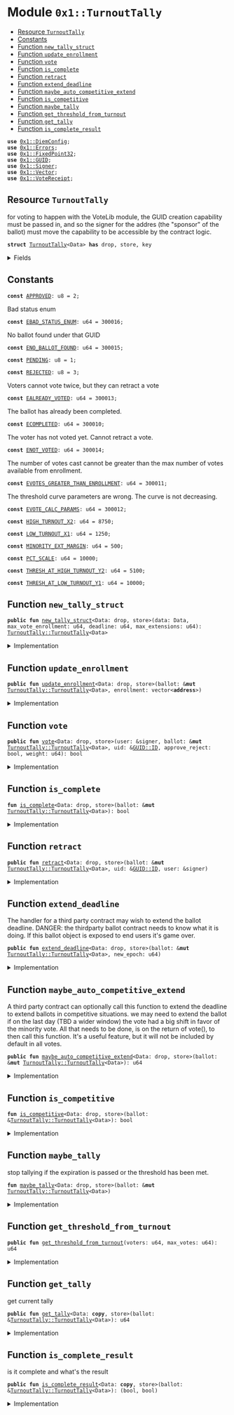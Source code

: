 
<a name="0x1_TurnoutTally"></a>

# Module `0x1::TurnoutTally`



-  [Resource `TurnoutTally`](#0x1_TurnoutTally_TurnoutTally)
-  [Constants](#@Constants_0)
-  [Function `new_tally_struct`](#0x1_TurnoutTally_new_tally_struct)
-  [Function `update_enrollment`](#0x1_TurnoutTally_update_enrollment)
-  [Function `vote`](#0x1_TurnoutTally_vote)
-  [Function `is_complete`](#0x1_TurnoutTally_is_complete)
-  [Function `retract`](#0x1_TurnoutTally_retract)
-  [Function `extend_deadline`](#0x1_TurnoutTally_extend_deadline)
-  [Function `maybe_auto_competitive_extend`](#0x1_TurnoutTally_maybe_auto_competitive_extend)
-  [Function `is_competitive`](#0x1_TurnoutTally_is_competitive)
-  [Function `maybe_tally`](#0x1_TurnoutTally_maybe_tally)
-  [Function `get_threshold_from_turnout`](#0x1_TurnoutTally_get_threshold_from_turnout)
-  [Function `get_tally`](#0x1_TurnoutTally_get_tally)
-  [Function `is_complete_result`](#0x1_TurnoutTally_is_complete_result)


<pre><code><b>use</b> <a href="DiemConfig.md#0x1_DiemConfig">0x1::DiemConfig</a>;
<b>use</b> <a href="../../../../../../../DPN/releases/artifacts/current/build/MoveStdlib/docs/Errors.md#0x1_Errors">0x1::Errors</a>;
<b>use</b> <a href="../../../../../../../DPN/releases/artifacts/current/build/MoveStdlib/docs/FixedPoint32.md#0x1_FixedPoint32">0x1::FixedPoint32</a>;
<b>use</b> <a href="../../../../../../../DPN/releases/artifacts/current/build/MoveStdlib/docs/GUID.md#0x1_GUID">0x1::GUID</a>;
<b>use</b> <a href="../../../../../../../DPN/releases/artifacts/current/build/MoveStdlib/docs/Signer.md#0x1_Signer">0x1::Signer</a>;
<b>use</b> <a href="../../../../../../../DPN/releases/artifacts/current/build/MoveStdlib/docs/Vector.md#0x1_Vector">0x1::Vector</a>;
<b>use</b> <a href="VoteReceipt.md#0x1_VoteReceipt">0x1::VoteReceipt</a>;
</code></pre>



<a name="0x1_TurnoutTally_TurnoutTally"></a>

## Resource `TurnoutTally`

for voting to happen with the VoteLib module, the GUID creation capability must be passed in, and so the signer for the addres (the "sponsor" of the ballot) must move the capability to be accessible by the contract logic.


<pre><code><b>struct</b> <a href="TurnoutTally.md#0x1_TurnoutTally">TurnoutTally</a>&lt;Data&gt; <b>has</b> drop, store, key
</code></pre>



<details>
<summary>Fields</summary>


<dl>
<dt>
<code>data: Data</code>
</dt>
<dd>

</dd>
<dt>
<code>cfg_deadline: u64</code>
</dt>
<dd>

</dd>
<dt>
<code>cfg_max_extensions: u64</code>
</dt>
<dd>

</dd>
<dt>
<code>cfg_min_turnout: u64</code>
</dt>
<dd>

</dd>
<dt>
<code>cfg_minority_extension: bool</code>
</dt>
<dd>

</dd>
<dt>
<code>completed: bool</code>
</dt>
<dd>

</dd>
<dt>
<code>enrollment: vector&lt;<b>address</b>&gt;</code>
</dt>
<dd>

</dd>
<dt>
<code>max_votes: u64</code>
</dt>
<dd>

</dd>
<dt>
<code>votes_approve: u64</code>
</dt>
<dd>

</dd>
<dt>
<code>votes_reject: u64</code>
</dt>
<dd>

</dd>
<dt>
<code>extended_deadline: u64</code>
</dt>
<dd>

</dd>
<dt>
<code>last_epoch_voted: u64</code>
</dt>
<dd>

</dd>
<dt>
<code>last_epoch_approve: u64</code>
</dt>
<dd>

</dd>
<dt>
<code>last_epoch_reject: u64</code>
</dt>
<dd>

</dd>
<dt>
<code>provisional_pass_epoch: u64</code>
</dt>
<dd>

</dd>
<dt>
<code>tally_approve: u64</code>
</dt>
<dd>

</dd>
<dt>
<code>tally_turnout: u64</code>
</dt>
<dd>

</dd>
<dt>
<code>tally_pass: bool</code>
</dt>
<dd>

</dd>
</dl>


</details>

<a name="@Constants_0"></a>

## Constants


<a name="0x1_TurnoutTally_APPROVED"></a>



<pre><code><b>const</b> <a href="TurnoutTally.md#0x1_TurnoutTally_APPROVED">APPROVED</a>: u8 = 2;
</code></pre>



<a name="0x1_TurnoutTally_EBAD_STATUS_ENUM"></a>

Bad status enum


<pre><code><b>const</b> <a href="TurnoutTally.md#0x1_TurnoutTally_EBAD_STATUS_ENUM">EBAD_STATUS_ENUM</a>: u64 = 300016;
</code></pre>



<a name="0x1_TurnoutTally_ENO_BALLOT_FOUND"></a>

No ballot found under that GUID


<pre><code><b>const</b> <a href="TurnoutTally.md#0x1_TurnoutTally_ENO_BALLOT_FOUND">ENO_BALLOT_FOUND</a>: u64 = 300015;
</code></pre>



<a name="0x1_TurnoutTally_PENDING"></a>



<pre><code><b>const</b> <a href="TurnoutTally.md#0x1_TurnoutTally_PENDING">PENDING</a>: u8 = 1;
</code></pre>



<a name="0x1_TurnoutTally_REJECTED"></a>



<pre><code><b>const</b> <a href="TurnoutTally.md#0x1_TurnoutTally_REJECTED">REJECTED</a>: u8 = 3;
</code></pre>



<a name="0x1_TurnoutTally_EALREADY_VOTED"></a>

Voters cannot vote twice, but they can retract a vote


<pre><code><b>const</b> <a href="TurnoutTally.md#0x1_TurnoutTally_EALREADY_VOTED">EALREADY_VOTED</a>: u64 = 300013;
</code></pre>



<a name="0x1_TurnoutTally_ECOMPLETED"></a>

The ballot has already been completed.


<pre><code><b>const</b> <a href="TurnoutTally.md#0x1_TurnoutTally_ECOMPLETED">ECOMPLETED</a>: u64 = 300010;
</code></pre>



<a name="0x1_TurnoutTally_ENOT_VOTED"></a>

The voter has not voted yet. Cannot retract a vote.


<pre><code><b>const</b> <a href="TurnoutTally.md#0x1_TurnoutTally_ENOT_VOTED">ENOT_VOTED</a>: u64 = 300014;
</code></pre>



<a name="0x1_TurnoutTally_EVOTES_GREATER_THAN_ENROLLMENT"></a>

The number of votes cast cannot be greater than the max number of votes available from enrollment.


<pre><code><b>const</b> <a href="TurnoutTally.md#0x1_TurnoutTally_EVOTES_GREATER_THAN_ENROLLMENT">EVOTES_GREATER_THAN_ENROLLMENT</a>: u64 = 300011;
</code></pre>



<a name="0x1_TurnoutTally_EVOTE_CALC_PARAMS"></a>

The threshold curve parameters are wrong. The curve is not decreasing.


<pre><code><b>const</b> <a href="TurnoutTally.md#0x1_TurnoutTally_EVOTE_CALC_PARAMS">EVOTE_CALC_PARAMS</a>: u64 = 300012;
</code></pre>



<a name="0x1_TurnoutTally_HIGH_TURNOUT_X2"></a>



<pre><code><b>const</b> <a href="TurnoutTally.md#0x1_TurnoutTally_HIGH_TURNOUT_X2">HIGH_TURNOUT_X2</a>: u64 = 8750;
</code></pre>



<a name="0x1_TurnoutTally_LOW_TURNOUT_X1"></a>



<pre><code><b>const</b> <a href="TurnoutTally.md#0x1_TurnoutTally_LOW_TURNOUT_X1">LOW_TURNOUT_X1</a>: u64 = 1250;
</code></pre>



<a name="0x1_TurnoutTally_MINORITY_EXT_MARGIN"></a>



<pre><code><b>const</b> <a href="TurnoutTally.md#0x1_TurnoutTally_MINORITY_EXT_MARGIN">MINORITY_EXT_MARGIN</a>: u64 = 500;
</code></pre>



<a name="0x1_TurnoutTally_PCT_SCALE"></a>



<pre><code><b>const</b> <a href="TurnoutTally.md#0x1_TurnoutTally_PCT_SCALE">PCT_SCALE</a>: u64 = 10000;
</code></pre>



<a name="0x1_TurnoutTally_THRESH_AT_HIGH_TURNOUT_Y2"></a>



<pre><code><b>const</b> <a href="TurnoutTally.md#0x1_TurnoutTally_THRESH_AT_HIGH_TURNOUT_Y2">THRESH_AT_HIGH_TURNOUT_Y2</a>: u64 = 5100;
</code></pre>



<a name="0x1_TurnoutTally_THRESH_AT_LOW_TURNOUT_Y1"></a>



<pre><code><b>const</b> <a href="TurnoutTally.md#0x1_TurnoutTally_THRESH_AT_LOW_TURNOUT_Y1">THRESH_AT_LOW_TURNOUT_Y1</a>: u64 = 10000;
</code></pre>



<a name="0x1_TurnoutTally_new_tally_struct"></a>

## Function `new_tally_struct`



<pre><code><b>public</b> <b>fun</b> <a href="TurnoutTally.md#0x1_TurnoutTally_new_tally_struct">new_tally_struct</a>&lt;Data: drop, store&gt;(data: Data, max_vote_enrollment: u64, deadline: u64, max_extensions: u64): <a href="TurnoutTally.md#0x1_TurnoutTally_TurnoutTally">TurnoutTally::TurnoutTally</a>&lt;Data&gt;
</code></pre>



<details>
<summary>Implementation</summary>


<pre><code><b>public</b> <b>fun</b> <a href="TurnoutTally.md#0x1_TurnoutTally_new_tally_struct">new_tally_struct</a>&lt;Data: drop + store&gt;(
  // guid_cap: &<a href="../../../../../../../DPN/releases/artifacts/current/build/MoveStdlib/docs/GUID.md#0x1_GUID_CreateCapability">GUID::CreateCapability</a>,
  data: Data,
  max_vote_enrollment: u64,
  deadline: u64,
  max_extensions: u64,
  // TODO: allow extensions in contested elections
): <a href="TurnoutTally.md#0x1_TurnoutTally">TurnoutTally</a>&lt;Data&gt; {
    <a href="TurnoutTally.md#0x1_TurnoutTally">TurnoutTally</a>&lt;Data&gt; {
      // guid: <a href="../../../../../../../DPN/releases/artifacts/current/build/MoveStdlib/docs/GUID.md#0x1_GUID_create_with_capability">GUID::create_with_capability</a>(<a href="../../../../../../../DPN/releases/artifacts/current/build/MoveStdlib/docs/GUID.md#0x1_GUID_get_capability_address">GUID::get_capability_address</a>(guid_cap), guid_cap),
      data,
      cfg_deadline: deadline,
      cfg_max_extensions: max_extensions, // 0 means infinite extensions
      cfg_min_turnout: 1250,
      cfg_minority_extension: <b>true</b>,
      completed: <b>false</b>,
      enrollment: <a href="../../../../../../../DPN/releases/artifacts/current/build/MoveStdlib/docs/Vector.md#0x1_Vector_empty">Vector::empty</a>&lt;<b>address</b>&gt;(), // TODO: maybe consider merkle roots, or bloom filters here.
      max_votes: max_vote_enrollment,
      votes_approve: 0,
      votes_reject: 0,
      extended_deadline: deadline,
      last_epoch_voted: 0,
      last_epoch_approve: 0,
      last_epoch_reject: 0,
      provisional_pass_epoch: 0,
      tally_approve: 0,
      tally_turnout: 0,
      tally_pass: <b>false</b>,
    }
}
</code></pre>



</details>

<a name="0x1_TurnoutTally_update_enrollment"></a>

## Function `update_enrollment`



<pre><code><b>public</b> <b>fun</b> <a href="TurnoutTally.md#0x1_TurnoutTally_update_enrollment">update_enrollment</a>&lt;Data: drop, store&gt;(ballot: &<b>mut</b> <a href="TurnoutTally.md#0x1_TurnoutTally_TurnoutTally">TurnoutTally::TurnoutTally</a>&lt;Data&gt;, enrollment: vector&lt;<b>address</b>&gt;)
</code></pre>



<details>
<summary>Implementation</summary>


<pre><code><b>public</b> <b>fun</b> <a href="TurnoutTally.md#0x1_TurnoutTally_update_enrollment">update_enrollment</a>&lt;Data: drop + store&gt;(ballot: &<b>mut</b> <a href="TurnoutTally.md#0x1_TurnoutTally">TurnoutTally</a>&lt;Data&gt;, enrollment: vector&lt;<b>address</b>&gt;) {
  <b>assert</b>!(!<a href="TurnoutTally.md#0x1_TurnoutTally_is_complete">is_complete</a>(ballot), <a href="../../../../../../../DPN/releases/artifacts/current/build/MoveStdlib/docs/Errors.md#0x1_Errors_invalid_state">Errors::invalid_state</a>(<a href="TurnoutTally.md#0x1_TurnoutTally_ECOMPLETED">ECOMPLETED</a>));
  ballot.enrollment = enrollment;
}
</code></pre>



</details>

<a name="0x1_TurnoutTally_vote"></a>

## Function `vote`



<pre><code><b>public</b> <b>fun</b> <a href="TurnoutTally.md#0x1_TurnoutTally_vote">vote</a>&lt;Data: drop, store&gt;(user: &signer, ballot: &<b>mut</b> <a href="TurnoutTally.md#0x1_TurnoutTally_TurnoutTally">TurnoutTally::TurnoutTally</a>&lt;Data&gt;, uid: &<a href="../../../../../../../DPN/releases/artifacts/current/build/MoveStdlib/docs/GUID.md#0x1_GUID_ID">GUID::ID</a>, approve_reject: bool, weight: u64): bool
</code></pre>



<details>
<summary>Implementation</summary>


<pre><code><b>public</b> <b>fun</b> <a href="TurnoutTally.md#0x1_TurnoutTally_vote">vote</a>&lt;Data: drop + store&gt;(
  user: &signer,
  ballot: &<b>mut</b> <a href="TurnoutTally.md#0x1_TurnoutTally">TurnoutTally</a>&lt;Data&gt;,
  uid: &<a href="../../../../../../../DPN/releases/artifacts/current/build/MoveStdlib/docs/GUID.md#0x1_GUID_ID">GUID::ID</a>,
  approve_reject: bool,
  weight: u64
): bool {
  // voting should not be complete
  <b>assert</b>!(!<a href="TurnoutTally.md#0x1_TurnoutTally_is_complete">is_complete</a>(ballot), <a href="../../../../../../../DPN/releases/artifacts/current/build/MoveStdlib/docs/Errors.md#0x1_Errors_invalid_state">Errors::invalid_state</a>(<a href="TurnoutTally.md#0x1_TurnoutTally_ECOMPLETED">ECOMPLETED</a>));

  // check <b>if</b> this person voted already.
  // If the vote is the same directionally (approve, reject), exit early.
  // otherwise, need <b>to</b> subtract the <b>old</b> vote and add the new vote.
  <b>let</b> user_addr = <a href="../../../../../../../DPN/releases/artifacts/current/build/MoveStdlib/docs/Signer.md#0x1_Signer_address_of">Signer::address_of</a>(user);
  <b>let</b> (_, is_found) = <a href="VoteReceipt.md#0x1_VoteReceipt_find_prior_vote_idx">VoteReceipt::find_prior_vote_idx</a>(user_addr, uid);

  <b>assert</b>!(!is_found, <a href="../../../../../../../DPN/releases/artifacts/current/build/MoveStdlib/docs/Errors.md#0x1_Errors_invalid_state">Errors::invalid_state</a>(<a href="TurnoutTally.md#0x1_TurnoutTally_EALREADY_VOTED">EALREADY_VOTED</a>));

  // <b>if</b> we are in a new epoch than the previous last voter, then store that epoch data.
  <b>let</b> epoch_now = <a href="DiemConfig.md#0x1_DiemConfig_get_current_epoch">DiemConfig::get_current_epoch</a>();
  <b>if</b> (epoch_now &gt; ballot.last_epoch_voted) {
    ballot.last_epoch_approve = ballot.votes_approve;
    ballot.last_epoch_reject = ballot.votes_reject;
  };

  // in every case, add the new vote
  ballot.last_epoch_voted = epoch_now;
  <b>if</b> (approve_reject) {
    ballot.votes_approve = ballot.votes_approve + weight;
  } <b>else</b> {
    ballot.votes_reject = ballot.votes_reject + weight;
  };

  // always tally on each vote
  // make sure all extensions happened in previous step.
  <a href="TurnoutTally.md#0x1_TurnoutTally_maybe_tally">maybe_tally</a>(ballot);

  // this will handle the case of updating the receipt in case this is a second vote.
  <a href="VoteReceipt.md#0x1_VoteReceipt_make_receipt">VoteReceipt::make_receipt</a>(user, uid, approve_reject, weight);

  ballot.tally_pass // <b>return</b> <b>if</b> it passed, so it can be used in a third party contract handler for lazy evaluation.
}
</code></pre>



</details>

<a name="0x1_TurnoutTally_is_complete"></a>

## Function `is_complete`



<pre><code><b>fun</b> <a href="TurnoutTally.md#0x1_TurnoutTally_is_complete">is_complete</a>&lt;Data: drop, store&gt;(ballot: &<b>mut</b> <a href="TurnoutTally.md#0x1_TurnoutTally_TurnoutTally">TurnoutTally::TurnoutTally</a>&lt;Data&gt;): bool
</code></pre>



<details>
<summary>Implementation</summary>


<pre><code><b>fun</b> <a href="TurnoutTally.md#0x1_TurnoutTally_is_complete">is_complete</a>&lt;Data: drop + store&gt;(ballot: &<b>mut</b> <a href="TurnoutTally.md#0x1_TurnoutTally">TurnoutTally</a>&lt;Data&gt;): bool {
  <b>let</b> epoch = <a href="DiemConfig.md#0x1_DiemConfig_get_current_epoch">DiemConfig::get_current_epoch</a>();
  // <b>if</b> completed, exit early
  <b>if</b> (ballot.completed) { <b>return</b> <b>true</b> }; // this should be checked above anyways.

  // this may be a vote that never expires, until a decision is reached
  <b>if</b> (ballot.cfg_deadline == 0 ) { <b>return</b> <b>false</b> };

  // <b>if</b> original and extended deadline have passed, stop tally
  // <b>while</b> we are here, <b>update</b> <b>to</b> "completed".
  <b>if</b> (
    epoch &gt; ballot.cfg_deadline &&
    epoch &gt; ballot.extended_deadline
  ) {
    ballot.completed = <b>true</b>;
    <b>return</b> <b>true</b>
  };
  ballot.completed
}
</code></pre>



</details>

<a name="0x1_TurnoutTally_retract"></a>

## Function `retract`



<pre><code><b>public</b> <b>fun</b> <a href="TurnoutTally.md#0x1_TurnoutTally_retract">retract</a>&lt;Data: drop, store&gt;(ballot: &<b>mut</b> <a href="TurnoutTally.md#0x1_TurnoutTally_TurnoutTally">TurnoutTally::TurnoutTally</a>&lt;Data&gt;, uid: &<a href="../../../../../../../DPN/releases/artifacts/current/build/MoveStdlib/docs/GUID.md#0x1_GUID_ID">GUID::ID</a>, user: &signer)
</code></pre>



<details>
<summary>Implementation</summary>


<pre><code><b>public</b> <b>fun</b> <a href="TurnoutTally.md#0x1_TurnoutTally_retract">retract</a>&lt;Data: drop + store&gt;(
  ballot: &<b>mut</b> <a href="TurnoutTally.md#0x1_TurnoutTally">TurnoutTally</a>&lt;Data&gt;,
  uid: &<a href="../../../../../../../DPN/releases/artifacts/current/build/MoveStdlib/docs/GUID.md#0x1_GUID_ID">GUID::ID</a>,
  user: &signer
) {
  <b>let</b> user_addr = <a href="../../../../../../../DPN/releases/artifacts/current/build/MoveStdlib/docs/Signer.md#0x1_Signer_address_of">Signer::address_of</a>(user);

  <b>let</b> (_idx, is_found) = <a href="VoteReceipt.md#0x1_VoteReceipt_find_prior_vote_idx">VoteReceipt::find_prior_vote_idx</a>(user_addr, uid);
  <b>assert</b>!(is_found, <a href="../../../../../../../DPN/releases/artifacts/current/build/MoveStdlib/docs/Errors.md#0x1_Errors_invalid_state">Errors::invalid_state</a>(<a href="TurnoutTally.md#0x1_TurnoutTally_ENOT_VOTED">ENOT_VOTED</a>));

  <b>let</b> (approve_reject, weight) = <a href="VoteReceipt.md#0x1_VoteReceipt_get_receipt_data">VoteReceipt::get_receipt_data</a>(user_addr, uid);

  <b>if</b> (approve_reject) {
    ballot.votes_approve = ballot.votes_approve - weight;
  } <b>else</b> {
    ballot.votes_reject = ballot.votes_reject - weight;
  };

  <a href="VoteReceipt.md#0x1_VoteReceipt_remove_vote_receipt">VoteReceipt::remove_vote_receipt</a>(user, uid);
}
</code></pre>



</details>

<a name="0x1_TurnoutTally_extend_deadline"></a>

## Function `extend_deadline`

The handler for a third party contract may wish to extend the ballot deadline.
DANGER: the thirdparty ballot contract needs to know what it is doing. If this ballot object is exposed to end users it's game over.


<pre><code><b>public</b> <b>fun</b> <a href="TurnoutTally.md#0x1_TurnoutTally_extend_deadline">extend_deadline</a>&lt;Data: drop, store&gt;(ballot: &<b>mut</b> <a href="TurnoutTally.md#0x1_TurnoutTally_TurnoutTally">TurnoutTally::TurnoutTally</a>&lt;Data&gt;, new_epoch: u64)
</code></pre>



<details>
<summary>Implementation</summary>


<pre><code><b>public</b> <b>fun</b> <a href="TurnoutTally.md#0x1_TurnoutTally_extend_deadline">extend_deadline</a>&lt;Data: drop + store&gt;(ballot: &<b>mut</b> <a href="TurnoutTally.md#0x1_TurnoutTally">TurnoutTally</a>&lt;Data&gt;, new_epoch: u64) {

  ballot.extended_deadline = new_epoch;
}
</code></pre>



</details>

<a name="0x1_TurnoutTally_maybe_auto_competitive_extend"></a>

## Function `maybe_auto_competitive_extend`

A third party contract can optionally call this function to extend the deadline to extend ballots in competitive situations.
we may need to extend the ballot if on the last day (TBD a wider window) the vote had a big shift in favor of the minority vote.
All that needs to be done, is on the return of vote(), to then call this function.
It's a useful feature, but it will not be included by default in all votes.


<pre><code><b>public</b> <b>fun</b> <a href="TurnoutTally.md#0x1_TurnoutTally_maybe_auto_competitive_extend">maybe_auto_competitive_extend</a>&lt;Data: drop, store&gt;(ballot: &<b>mut</b> <a href="TurnoutTally.md#0x1_TurnoutTally_TurnoutTally">TurnoutTally::TurnoutTally</a>&lt;Data&gt;): u64
</code></pre>



<details>
<summary>Implementation</summary>


<pre><code><b>public</b> <b>fun</b> <a href="TurnoutTally.md#0x1_TurnoutTally_maybe_auto_competitive_extend">maybe_auto_competitive_extend</a>&lt;Data: drop + store&gt;(ballot: &<b>mut</b> <a href="TurnoutTally.md#0x1_TurnoutTally">TurnoutTally</a>&lt;Data&gt;):u64  {

  <b>let</b> epoch = <a href="DiemConfig.md#0x1_DiemConfig_get_current_epoch">DiemConfig::get_current_epoch</a>();

  // TODO: The exension window below of 1 day is not sufficient <b>to</b> make
  // much difference in practice (the threshold is most likely reached at that point).

  // Are we on the last day of voting (extension window)? If not exit
  <b>if</b> (epoch == ballot.extended_deadline || epoch == ballot.cfg_deadline) { <b>return</b> ballot.extended_deadline };

  <b>if</b> (<a href="TurnoutTally.md#0x1_TurnoutTally_is_competitive">is_competitive</a>(ballot)) {
    // we may have extended already, but we don't want <b>to</b> extend more than once per day.
    <b>if</b> (ballot.extended_deadline &gt; epoch) { <b>return</b> ballot.extended_deadline };

    // extend the deadline by 1 day
    ballot.extended_deadline = epoch + 1;
  };


  ballot.extended_deadline
}
</code></pre>



</details>

<a name="0x1_TurnoutTally_is_competitive"></a>

## Function `is_competitive`



<pre><code><b>fun</b> <a href="TurnoutTally.md#0x1_TurnoutTally_is_competitive">is_competitive</a>&lt;Data: drop, store&gt;(ballot: &<a href="TurnoutTally.md#0x1_TurnoutTally_TurnoutTally">TurnoutTally::TurnoutTally</a>&lt;Data&gt;): bool
</code></pre>



<details>
<summary>Implementation</summary>


<pre><code><b>fun</b> <a href="TurnoutTally.md#0x1_TurnoutTally_is_competitive">is_competitive</a>&lt;Data: drop + store&gt;(ballot: &<a href="TurnoutTally.md#0x1_TurnoutTally">TurnoutTally</a>&lt;Data&gt;): bool {
  <b>let</b> (prev_lead, prev_trail, prev_lead_updated, prev_trail_updated) = <b>if</b> (ballot.last_epoch_approve &gt; ballot.last_epoch_reject) {
    // <b>if</b> the "approve" vote WAS leading.
    (ballot.last_epoch_approve, ballot.last_epoch_reject, ballot.votes_approve, ballot.votes_reject)

  } <b>else</b> {
    (ballot.last_epoch_reject, ballot.last_epoch_approve, ballot.votes_reject, ballot.votes_approve)
  };


  // no votes yet
  <b>if</b> (prev_lead == 0 && prev_trail == 0) { <b>return</b> <b>false</b> };
  <b>if</b> (prev_lead_updated == 0 && prev_trail_updated == 0) { <b>return</b> <b>false</b>};

  <b>let</b> prior_margin = ((prev_lead - prev_trail) * <a href="TurnoutTally.md#0x1_TurnoutTally_PCT_SCALE">PCT_SCALE</a>) / (prev_lead + prev_trail);


  // the current margin may have flipped, so we need <b>to</b> check the direction of the vote.
  // <b>if</b> so then give an automatic extensions
  <b>if</b> (prev_lead_updated &lt; prev_trail_updated) {
    <b>return</b> <b>true</b>
  } <b>else</b> {
    <b>let</b> current_margin = (prev_lead_updated - prev_trail_updated) * <a href="TurnoutTally.md#0x1_TurnoutTally_PCT_SCALE">PCT_SCALE</a> / (prev_lead_updated + prev_trail_updated);

    <b>if</b> (current_margin - prior_margin &gt; <a href="TurnoutTally.md#0x1_TurnoutTally_MINORITY_EXT_MARGIN">MINORITY_EXT_MARGIN</a>) {
      <b>return</b> <b>true</b>
    }
  };
  <b>false</b>
}
</code></pre>



</details>

<a name="0x1_TurnoutTally_maybe_tally"></a>

## Function `maybe_tally`

stop tallying if the expiration is passed or the threshold has been met.


<pre><code><b>fun</b> <a href="TurnoutTally.md#0x1_TurnoutTally_maybe_tally">maybe_tally</a>&lt;Data: drop, store&gt;(ballot: &<b>mut</b> <a href="TurnoutTally.md#0x1_TurnoutTally_TurnoutTally">TurnoutTally::TurnoutTally</a>&lt;Data&gt;)
</code></pre>



<details>
<summary>Implementation</summary>


<pre><code><b>fun</b> <a href="TurnoutTally.md#0x1_TurnoutTally_maybe_tally">maybe_tally</a>&lt;Data: drop + store&gt;(ballot: &<b>mut</b> <a href="TurnoutTally.md#0x1_TurnoutTally">TurnoutTally</a>&lt;Data&gt;) {
  <b>let</b> total_votes = ballot.votes_approve + ballot.votes_reject;

  <b>assert</b>!(ballot.max_votes &gt;= total_votes, <a href="../../../../../../../DPN/releases/artifacts/current/build/MoveStdlib/docs/Errors.md#0x1_Errors_invalid_state">Errors::invalid_state</a>(<a href="TurnoutTally.md#0x1_TurnoutTally_EVOTES_GREATER_THAN_ENROLLMENT">EVOTES_GREATER_THAN_ENROLLMENT</a>));

  // figure out the turnout
  <b>let</b> m = <a href="../../../../../../../DPN/releases/artifacts/current/build/MoveStdlib/docs/FixedPoint32.md#0x1_FixedPoint32_create_from_rational">FixedPoint32::create_from_rational</a>(total_votes, ballot.max_votes);

  ballot.tally_turnout = <a href="../../../../../../../DPN/releases/artifacts/current/build/MoveStdlib/docs/FixedPoint32.md#0x1_FixedPoint32_multiply_u64">FixedPoint32::multiply_u64</a>(<a href="TurnoutTally.md#0x1_TurnoutTally_PCT_SCALE">PCT_SCALE</a>, m); // scale up
  // calculate the dynamic threshold needed.
  <b>let</b> t = <a href="TurnoutTally.md#0x1_TurnoutTally_get_threshold_from_turnout">get_threshold_from_turnout</a>(total_votes, ballot.max_votes);
  // check the threshold that needs <b>to</b> be met met turnout
  ballot.tally_approve = <a href="../../../../../../../DPN/releases/artifacts/current/build/MoveStdlib/docs/FixedPoint32.md#0x1_FixedPoint32_multiply_u64">FixedPoint32::multiply_u64</a>(<a href="TurnoutTally.md#0x1_TurnoutTally_PCT_SCALE">PCT_SCALE</a>, <a href="../../../../../../../DPN/releases/artifacts/current/build/MoveStdlib/docs/FixedPoint32.md#0x1_FixedPoint32_create_from_rational">FixedPoint32::create_from_rational</a>(ballot.votes_approve, total_votes));
  // the first vote which crosses the threshold causes the poll <b>to</b> end.
  <b>if</b> (ballot.tally_approve &gt; t) {

    // before marking it pass, make sure the minimum quorum was met
    // by default 12.50%
    <b>if</b> (ballot.tally_turnout &gt; ballot.cfg_min_turnout) {
      <b>let</b> epoch = <a href="DiemConfig.md#0x1_DiemConfig_get_current_epoch">DiemConfig::get_current_epoch</a>();

      <b>if</b> (ballot.provisional_pass_epoch == 0) {
        // automatically passing once the threshold is reached disadvantages inactive participants. We propose it takes one vote plus one day once reaching threshold.
        ballot.provisional_pass_epoch = epoch;
      } <b>else</b> <b>if</b> (epoch &gt; ballot.provisional_pass_epoch) {
        // multiple days may have passed since the provisional pass.
        ballot.completed = <b>true</b>;
        ballot.tally_pass = <b>true</b>;
      }
    }
  }
}
</code></pre>



</details>

<a name="0x1_TurnoutTally_get_threshold_from_turnout"></a>

## Function `get_threshold_from_turnout`



<pre><code><b>public</b> <b>fun</b> <a href="TurnoutTally.md#0x1_TurnoutTally_get_threshold_from_turnout">get_threshold_from_turnout</a>(voters: u64, max_votes: u64): u64
</code></pre>



<details>
<summary>Implementation</summary>


<pre><code><b>public</b> <b>fun</b> <a href="TurnoutTally.md#0x1_TurnoutTally_get_threshold_from_turnout">get_threshold_from_turnout</a>(voters: u64, max_votes: u64): u64 {
  // <b>let</b>'s just do a line

  <b>let</b> turnout = <a href="../../../../../../../DPN/releases/artifacts/current/build/MoveStdlib/docs/FixedPoint32.md#0x1_FixedPoint32_create_from_rational">FixedPoint32::create_from_rational</a>(voters, max_votes);
  <b>let</b> turnout_scaled_x = <a href="../../../../../../../DPN/releases/artifacts/current/build/MoveStdlib/docs/FixedPoint32.md#0x1_FixedPoint32_multiply_u64">FixedPoint32::multiply_u64</a>(<a href="TurnoutTally.md#0x1_TurnoutTally_PCT_SCALE">PCT_SCALE</a>, turnout); // scale <b>to</b> two decimal points.
  // only implemeting the negative slope case. Unsure why the other is needed.

  <b>assert</b>!(<a href="TurnoutTally.md#0x1_TurnoutTally_THRESH_AT_LOW_TURNOUT_Y1">THRESH_AT_LOW_TURNOUT_Y1</a> &gt; <a href="TurnoutTally.md#0x1_TurnoutTally_THRESH_AT_HIGH_TURNOUT_Y2">THRESH_AT_HIGH_TURNOUT_Y2</a>, <a href="../../../../../../../DPN/releases/artifacts/current/build/MoveStdlib/docs/Errors.md#0x1_Errors_invalid_state">Errors::invalid_state</a>(<a href="TurnoutTally.md#0x1_TurnoutTally_EVOTE_CALC_PARAMS">EVOTE_CALC_PARAMS</a>));

  // the minimum passing threshold is the low turnout threshold.
  // same for the maximum turnout threshold.
  <b>if</b> (turnout_scaled_x &lt; <a href="TurnoutTally.md#0x1_TurnoutTally_LOW_TURNOUT_X1">LOW_TURNOUT_X1</a>) {
    <b>return</b> <a href="TurnoutTally.md#0x1_TurnoutTally_THRESH_AT_LOW_TURNOUT_Y1">THRESH_AT_LOW_TURNOUT_Y1</a>
  } <b>else</b> <b>if</b> (turnout_scaled_x &gt; <a href="TurnoutTally.md#0x1_TurnoutTally_HIGH_TURNOUT_X2">HIGH_TURNOUT_X2</a>) {
    <b>return</b> <a href="TurnoutTally.md#0x1_TurnoutTally_THRESH_AT_HIGH_TURNOUT_Y2">THRESH_AT_HIGH_TURNOUT_Y2</a>
  };


  <b>let</b> abs_m = <a href="../../../../../../../DPN/releases/artifacts/current/build/MoveStdlib/docs/FixedPoint32.md#0x1_FixedPoint32_create_from_rational">FixedPoint32::create_from_rational</a>(
    (<a href="TurnoutTally.md#0x1_TurnoutTally_THRESH_AT_LOW_TURNOUT_Y1">THRESH_AT_LOW_TURNOUT_Y1</a> - <a href="TurnoutTally.md#0x1_TurnoutTally_THRESH_AT_HIGH_TURNOUT_Y2">THRESH_AT_HIGH_TURNOUT_Y2</a>), (<a href="TurnoutTally.md#0x1_TurnoutTally_HIGH_TURNOUT_X2">HIGH_TURNOUT_X2</a> - <a href="TurnoutTally.md#0x1_TurnoutTally_LOW_TURNOUT_X1">LOW_TURNOUT_X1</a>)
  );

  <b>let</b> abs_mx = <a href="../../../../../../../DPN/releases/artifacts/current/build/MoveStdlib/docs/FixedPoint32.md#0x1_FixedPoint32_multiply_u64">FixedPoint32::multiply_u64</a>(<a href="TurnoutTally.md#0x1_TurnoutTally_LOW_TURNOUT_X1">LOW_TURNOUT_X1</a>, *&abs_m);
  <b>let</b> b = <a href="TurnoutTally.md#0x1_TurnoutTally_THRESH_AT_LOW_TURNOUT_Y1">THRESH_AT_LOW_TURNOUT_Y1</a> + abs_mx;
  <b>let</b> y =  b - <a href="../../../../../../../DPN/releases/artifacts/current/build/MoveStdlib/docs/FixedPoint32.md#0x1_FixedPoint32_multiply_u64">FixedPoint32::multiply_u64</a>(turnout_scaled_x, *&abs_m);

  <b>return</b> y
}
</code></pre>



</details>

<a name="0x1_TurnoutTally_get_tally"></a>

## Function `get_tally`

get current tally


<pre><code><b>public</b> <b>fun</b> <a href="TurnoutTally.md#0x1_TurnoutTally_get_tally">get_tally</a>&lt;Data: <b>copy</b>, store&gt;(ballot: &<a href="TurnoutTally.md#0x1_TurnoutTally_TurnoutTally">TurnoutTally::TurnoutTally</a>&lt;Data&gt;): u64
</code></pre>



<details>
<summary>Implementation</summary>


<pre><code><b>public</b> <b>fun</b> <a href="TurnoutTally.md#0x1_TurnoutTally_get_tally">get_tally</a>&lt;Data: <b>copy</b> + store&gt;(ballot: &<a href="TurnoutTally.md#0x1_TurnoutTally">TurnoutTally</a>&lt;Data&gt;): u64 {
  <b>let</b> total = ballot.votes_approve + ballot.votes_reject;
  <b>if</b> (ballot.votes_approve + ballot.votes_reject &gt; ballot.max_votes) {
    <b>return</b> 0
  };
  <b>if</b> (ballot.max_votes == 0) {
    <b>return</b> 0
  };
  <b>return</b> <a href="../../../../../../../DPN/releases/artifacts/current/build/MoveStdlib/docs/FixedPoint32.md#0x1_FixedPoint32_multiply_u64">FixedPoint32::multiply_u64</a>(<a href="TurnoutTally.md#0x1_TurnoutTally_PCT_SCALE">PCT_SCALE</a>, <a href="../../../../../../../DPN/releases/artifacts/current/build/MoveStdlib/docs/FixedPoint32.md#0x1_FixedPoint32_create_from_rational">FixedPoint32::create_from_rational</a>(total, ballot.max_votes))
}
</code></pre>



</details>

<a name="0x1_TurnoutTally_is_complete_result"></a>

## Function `is_complete_result`

is it complete and what's the result


<pre><code><b>public</b> <b>fun</b> <a href="TurnoutTally.md#0x1_TurnoutTally_is_complete_result">is_complete_result</a>&lt;Data: <b>copy</b>, store&gt;(ballot: &<a href="TurnoutTally.md#0x1_TurnoutTally_TurnoutTally">TurnoutTally::TurnoutTally</a>&lt;Data&gt;): (bool, bool)
</code></pre>



<details>
<summary>Implementation</summary>


<pre><code><b>public</b> <b>fun</b> <a href="TurnoutTally.md#0x1_TurnoutTally_is_complete_result">is_complete_result</a>&lt;Data: <b>copy</b> + store&gt;(ballot: &<a href="TurnoutTally.md#0x1_TurnoutTally">TurnoutTally</a>&lt;Data&gt;): (bool, bool) {
  (ballot.completed, ballot.tally_pass)
}
</code></pre>



</details>

